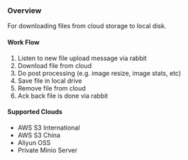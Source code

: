 ### Overview

For downloading files from cloud storage to local disk.

#### Work Flow

1. Listen to new file upload message via rabbit
2. Download file from cloud
3. Do post processing (e.g. image resize, image stats, etc)
4. Save file in local drive
5. Remove file from cloud
6. Ack back file is done via rabbit 

#### Supported Clouds

* AWS S3 International
* AWS S3 China
* Aliyun OSS
* Private Minio Server
